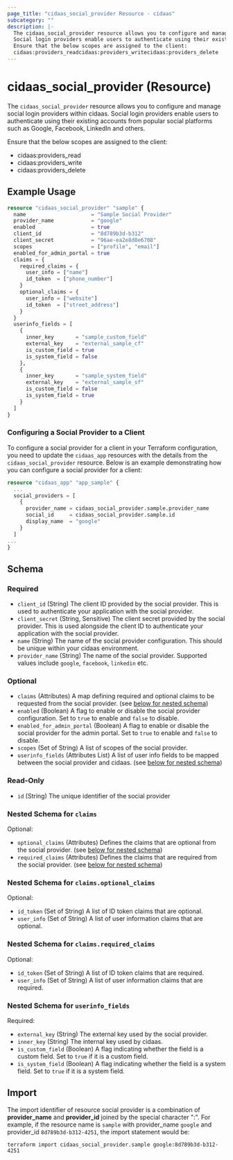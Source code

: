 ```yaml
---
page_title: "cidaas_social_provider Resource - cidaas"
subcategory: ""
description: |-
  The cidaas_social_provider resource allows you to configure and manage social login providers within cidaas.
  Social login providers enable users to authenticate using their existing accounts from popular social platforms such as Google, Facebook, LinkedIn and others.
  Ensure that the below scopes are assigned to the client:
  cidaas:providers_readcidaas:providers_writecidaas:providers_delete
---
```


# cidaas_social_provider (Resource)

The `cidaas_social_provider` resource allows you to configure and manage social login providers within cidaas.
 Social login providers enable users to authenticate using their existing accounts from popular social platforms such as Google, Facebook, LinkedIn and others.

 Ensure that the below scopes are assigned to the client:

* cidaas:providers_read
* cidaas:providers_write
* cidaas:providers_delete

## Example Usage

```terraform
resource "cidaas_social_provider" "sample" {
  name                     = "Sample Social Provider"
  provider_name            = "google"
  enabled                  = true
  client_id                = "8d789b3d-b312"
  client_secret            = "96ae-ea2e8d8e6708"
  scopes                   = ["profile", "email"]
  enabled_for_admin_portal = true
  claims = {
    required_claims = {
      user_info = ["name"]
      id_token  = ["phone_number"]
    }
    optional_claims = {
      user_info = ["website"]
      id_token  = ["street_address"]
    }
  }
  userinfo_fields = [
    {
      inner_key       = "sample_custom_field"
      external_key    = "external_sample_cf"
      is_custom_field = true
      is_system_field = false
    },
    {
      inner_key       = "sample_system_field"
      external_key    = "external_sample_sf"
      is_custom_field = false
      is_system_field = true
    }
  ]
}
```

### Configuring a Social Provider to a Client

To configure a social provider for a client in your Terraform configuration, you need to update the `cidaas_app` resources with the details from the `cidaas_social_provider` resource. Below is an example demonstrating how you can configure a social provider for a client:

```terraform
resource "cidaas_app" "app_sample" {
  ...
  social_providers = [
    {
      provider_name = cidaas_social_provider.sample.provider_name
      social_id     = cidaas_social_provider.sample.id
      display_name  = "google"
    }
  ]
...
}
```

<!-- schema generated by tfplugindocs -->
## Schema

### Required

* `client_id` (String) The client ID provided by the social provider. This is used to authenticate your application with the social provider.
* `client_secret` (String, Sensitive) The client secret provided by the social provider. This is used alongside the client ID to authenticate your application with the social provider.
* `name` (String) The name of the social provider configuration. This should be unique within your cidaas environment.
* `provider_name` (String) The name of the social provider. Supported values include `google`, `facebook`, `linkedin` etc.

### Optional

* `claims` (Attributes) A map defining required and optional claims to be requested from the social provider. (see [below for nested schema](#nestedatt--claims))
* `enabled` (Boolean) A flag to enable or disable the social provider configuration. Set to `true` to enable and `false` to disable.
* `enabled_for_admin_portal` (Boolean) A flag to enable or disable the social provider for the admin portal. Set to `true` to enable and `false` to disable.
* `scopes` (Set of String) A list of scopes of the social provider.
* `userinfo_fields` (Attributes List) A list of user info fields to be mapped between the social provider and cidaas. (see [below for nested schema](#nestedatt--userinfo_fields))

### Read-Only

* `id` (String) The unique identifier of the social provider

<a id="nestedatt--claims"></a>

### Nested Schema for `claims`

Optional:

* `optional_claims` (Attributes) Defines the claims that are optional from the social provider. (see [below for nested schema](#nestedatt--claims--optional_claims))
* `required_claims` (Attributes) Defines the claims that are required from the social provider. (see [below for nested schema](#nestedatt--claims--required_claims))

<a id="nestedatt--claims--optional_claims"></a>

### Nested Schema for `claims.optional_claims`

Optional:

* `id_token` (Set of String) A list of ID token claims that are optional.
* `user_info` (Set of String) A list of user information claims that are optional.

<a id="nestedatt--claims--required_claims"></a>

### Nested Schema for `claims.required_claims`

Optional:

* `id_token` (Set of String) A list of ID token claims that are required.
* `user_info` (Set of String) A list of user information claims that are required.

<a id="nestedatt--userinfo_fields"></a>

### Nested Schema for `userinfo_fields`

Required:

* `external_key` (String) The external key used by the social provider.
* `inner_key` (String) The internal key used by cidaas.
* `is_custom_field` (Boolean) A flag indicating whether the field is a custom field. Set to `true` if it is a custom field.
* `is_system_field` (Boolean) A flag indicating whether the field is a system field. Set to `true` if it is a system field.

## Import

The import identifier of resource social provider is a combination of **provider_name** and **provider_id** joined by the special character ":".
For example, if the resource name is `sample` with provider_name `google` and provider_id `8d789b3d-b312-4251`, the import statement would be:

```shell
terraform import cidaas_social_provider.sample google:8d789b3d-b312-4251
```